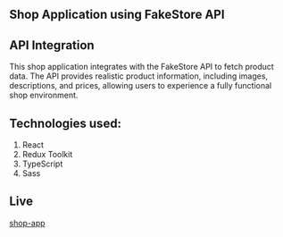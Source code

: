 ## Shop Application using FakeStore API

## API Integration
This shop application integrates with the FakeStore API to fetch product data. The API provides realistic product information, including images, descriptions, and prices, allowing users to experience a fully functional shop environment.

## Technologies used:
1. React
2. Redux Toolkit
3. TypeScript
4. Sass

## Live
[shop-app](jakub6245-shop-app.netlify.app)

